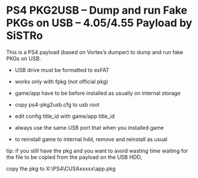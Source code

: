 # PS4 PKG2USB – Dump and run Fake PKGs on USB – 4.05/4.55 Payload by SiSTRo

This is a PS4 payload (based on Vortex’s dumper) to dump and run fake PKGs on USB.



- USB drive must be formatted to exFAT

- works only with fpkg (not official pkg)

- game/app have to be before installed as usually on internal storage

- copy ps4-pkg2usb.cfg to usb root

- edit config title_id with game/app title_id

- always use the same USB port that when you installed game

- to reinstall game to internal hdd, remove and reinstall as usual



tip: if you still have the pkg and you want to avoid wasting time waiting for the file to be copied from the payload on the USB HDD,

copy the pkg to X:\PS4\CUSAxxxxx\app.pkg
